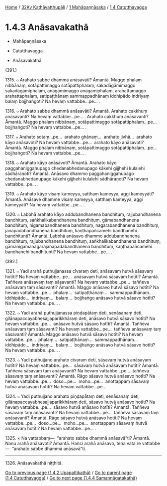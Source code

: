
[Home](/) / [32Kv Kathāvatthupāḷi](../../../32Kv.md) / [1 Mahāpaṇṇāsaka](../../1.md) / [1.4 Catutthavagga](../1.4.md)

# 1.4.3 Anāsavakathā

* Mahāpaṇṇāsaka

* Catutthavagga

* Anāsavakathā

(391.)

1315\. ๐ Arahato sabbe dhammā anāsavāti? Āmantā. Maggo phalaṃ nibbānaṃ, sotāpattimaggo sotāpattiphalaṃ, sakadāgāmimaggo sakadāgāmiphalaṃ, anāgāmimaggo anāgāmiphalaṃ, arahattamaggo arahattaphalaṃ, satipaṭṭhānaṃ sammappadhānaṃ iddhipādo indriyaṃ balaṃ bojjhaṅgoti? Na hevaṃ vattabbe…pe… .

1316\. ๐ Arahato sabbe dhammā anāsavāti? Āmantā. Arahato cakkhuṃ anāsavanti? Na hevaṃ vattabbe…pe… . Arahato cakkhuṃ anāsavanti? Āmantā. Maggo phalaṃ nibbānaṃ, sotāpattimaggo sotāpattiphalaṃ…pe…  bojjhaṅgoti? Na hevaṃ vattabbe…pe… .

1317\. ๐ Arahato sotaṃ…pe…  arahato ghānaṃ…  arahato jivhā…  arahato kāyo anāsavoti? Na hevaṃ vattabbe…pe…  arahato kāyo anāsavoti? Āmantā. Maggo phalaṃ nibbānaṃ, sotāpattimaggo sotāpattiphalaṃ…pe…  bojjhaṅgoti? Na hevaṃ vattabbe…pe… .

1318\. ๐ Arahato kāyo anāsavoti? Āmantā. Arahato kāyo paggahaniggahupago chedanabhedanupago kākehi gijjhehi kulalehi sādhāraṇoti? Āmantā. Anāsavo dhammo paggahaniggahupago chedanabhedanupago kākehi gijjhehi kulalehi sādhāraṇoti? Na hevaṃ vattabbe…pe… .

1319\. ๐ Arahato kāye visaṃ kameyya, satthaṃ kameyya, aggi kameyyāti? Āmantā. Anāsave dhamme visaṃ kameyya, satthaṃ kameyya, aggi kameyyāti? Na hevaṃ vattabbe…pe… .

1320\. ๐ Labbhā arahato kāyo addubandhanena bandhituṃ, rajjubandhanena bandhituṃ, saṅkhalikabandhanena bandhituṃ, gāmabandhanena bandhituṃ, nigamabandhanena bandhituṃ, nagarabandhanena bandhituṃ, janapadabandhanena bandhituṃ, kaṇṭhapañcamehi bandhanehi bandhitunti? Āmantā. Labbhā anāsavo dhammo addubandhanena bandhituṃ, rajjubandhanena bandhituṃ, saṅkhalikabandhanena bandhituṃ, gāmanigamanagarajanapadabandhanena bandhituṃ, kaṇṭhapañcamehi bandhanehi bandhitunti? Na hevaṃ vattabbe…pe… .

(392.)

1321\. ๐ Yadi arahā puthujjanassa cīvaraṃ deti, anāsavaṃ hutvā sāsavaṃ hotīti? Na hevaṃ vattabbe…pe…  anāsavaṃ hutvā sāsavaṃ hotīti? Āmantā. Taññeva anāsavaṃ taṃ sāsavanti? Na hevaṃ vattabbe…pe…  taññeva anāsavaṃ taṃ sāsavanti? Āmantā. Maggo anāsavo hutvā sāsavo hotīti? Na hevaṃ vattabbe…pe…  phalaṃ…  satipaṭṭhānaṃ…  sammappadhānaṃ…  iddhipādo…  indriyaṃ…  balaṃ…  bojjhaṅgo anāsavo hutvā sāsavo hotīti? Na hevaṃ vattabbe…pe… .

1322\. ๐ Yadi arahā puthujjanassa piṇḍapātaṃ deti, senāsanaṃ deti, gilānapaccayabhesajjaparikkhāraṃ deti, anāsavo hutvā sāsavo hotīti? Na hevaṃ vattabbe…pe…  anāsavo hutvā sāsavo hotīti? Āmantā. Taññeva anāsavaṃ taṃ sāsavanti? Na hevaṃ vattabbe…pe…  taññeva anāsavaṃ taṃ sāsavanti? Āmantā. Maggo anāsavo hutvā sāsavo hotīti? Na hevaṃ vattabbe…pe…  phalaṃ…  satipaṭṭhānaṃ…  sammappadhānaṃ…  iddhipādo…  indriyaṃ…  balaṃ…  bojjhaṅgo anāsavo hutvā sāsavo hotīti? Na hevaṃ vattabbe…pe… .

1323\. ๐ Yadi puthujjano arahato cīvaraṃ deti, sāsavaṃ hutvā anāsavaṃ hotīti? Na hevaṃ vattabbe…pe…  sāsavaṃ hutvā anāsavaṃ hotīti? Āmantā. Taññeva sāsavaṃ taṃ anāsavanti? Na hevaṃ vattabbe…pe…  taññeva sāsavaṃ taṃ anāsavanti? Āmantā. Rāgo sāsavo hutvā anāsavo hotīti? Na hevaṃ vattabbe…pe…  doso…pe…  moho…pe…  anottappaṃ sāsavaṃ hutvā anāsavaṃ hotīti? Na hevaṃ vattabbe…pe…

1324\. ๐ Yadi puthujjano arahato piṇḍapātaṃ deti, senāsanaṃ deti, gilānapaccayabhesajjaparikkhāraṃ deti, sāsavo hutvā anāsavo hotīti? Na hevaṃ vattabbe…pe…  sāsavo hutvā anāsavo hotīti? Āmantā. Taññeva sāsavaṃ taṃ anāsavanti? Na hevaṃ vattabbe…pe…  taññeva sāsavaṃ taṃ anāsavanti? Āmantā. Rāgo sāsavo hutvā anāsavo hotīti? Na hevaṃ vattabbe…pe…  doso…pe…  moho…pe…  anottappaṃ sāsavaṃ hutvā anāsavaṃ hotīti? Na hevaṃ vattabbe…pe… .

1325\. × Na vattabbaṃ—  “arahato sabbe dhammā anāsavā”ti? Āmantā. Nanu arahā anāsavoti? Āmantā. Hañci arahā anāsavo, tena vata re vattabbe—  “arahato sabbe dhammā anāsavā”ti.

---

1326\. Anāsavakathā niṭṭhitā.



[Go to previous page (1.4.2 Upapattikathā)](1.4.2.md) / [Go to parent page (1.4 Catutthavagga)](../1.4.md) / [Go to next page (1.4.4 Samannāgatakathā)](1.4.4.md)


